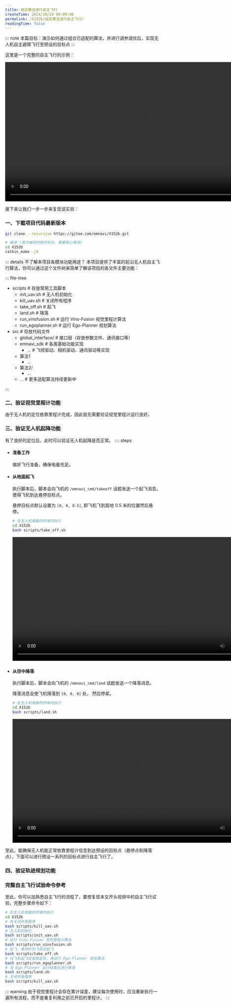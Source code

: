 ```yaml
---
title: 组合算法进行自主飞行
createTime: 2024/10/20 00:09:46
permalink: /X152b/组合算法进行自主飞行/
readingTime: false
---
```


::: note 本篇目标：演示如何通过组合已适配的算法，并进行调参调优后，实现无人机自主避障飞行至预设的目标点
:::

这里是一个完整的自主飞行的示例：

<div>
<video width="900" controls>
    <source src="https://file.emnavi.tech/MEDIA_ASSETS/X152b/autonomous_navigation_flight_demo.mp4" type="video/mp4" />
    您的浏览器不支持 video 标签。
</video>
</div>


接下来让我们一步一步来复现该实验：

### 一、下载项目代码最新版本

```bash
git clone --recursive https://gitee.com/emnavi/X152b.git

# 编译 (首次编译时耗时较长，需要耐心等待)
cd X152b
catkin_make -j4
```
::: details 不了解本项目各模块功能用途？
本项目提供了丰富的前沿无人机自主飞行算法，你可以通过这个文件树来简单了解该项目的各文件主要功能：

::: file-tree

- scripts  \# 存放常用工具脚本
  - init_uav.sh \# 无人机初始化
  - kill_uav.sh \# 关闭所有程序
  - take_off.sh \# 起飞
  - land.sh \# 降落
  - run_vinsfusion.sh \# 运行 Vins-Fusion 视觉里程计算法
  - run_egoplanner.sh \# 运行 Ego-Planner 规划算法
- src \# 存放代码文件
  - global_interface/ \# 接口层（存放参数文件、通讯接口等）
  - emnavi_sdk \# 各类基础功能实现
      - ... \# 飞控驱动、相机驱动、通讯驱动等实现
  - 算法1
      - ...
  - 算法2/
      - ...
  - ... \# 更多适配算法持续更新中

:::

### 二、验证视觉里程计功能
由于无人机的定位依靠里程计完成，因此首先需要验证视觉里程计运行良好。
<LinkCard title="启动 Vins-Fusion 视觉里程计" href="/X152b/Vins-Fusion视觉里程计/#算法使用" > </LinkCard>

### 三、验证无人机起降功能
有了良好的定位后，此时可以验证无人机起降是否正常。
:::: steps

- #### 准备工作
    做好飞行准备，确保电量充足。
- #### 从地面起飞
    执行脚本后，脚本会向飞机的 `/emnavi_cmd/takeoff` 话题发送一个起飞消息，使得飞机到达悬停目标点。

    悬停目标点默认设置为 `[0, 0, 0.5]`, 即飞机飞到距地 0.5 米的位置然后悬停。
    ```bash
    # 在无人机电脑的终端内执行
    cd X152b
    bash scripts/take_off.sh
    ```
    <div>
    <video width="800" controls>
        <source src="https://file.emnavi.tech/MEDIA_ASSETS/X152b/takeoff_demo.mp4" type="video/mp4" />
        您的浏览器不支持 video 标签。
    </video>
    </div>

    ###


- #### 从空中降落

    执行脚本后，脚本会向飞机的 `/emnavi_cmd/land` 话题发送一个降落消息。

    降落消息会使飞机降落到 `[0, 0, 0]` 处， 然后停桨。

    ```bash
    # 在无人机电脑的终端内执行
    cd X152b
    bash scripts/land.sh
    ```
    <div>
    <video width="800" controls>
        <source src="https://file.emnavi.tech/MEDIA_ASSETS/X152b/landing_demo.mp4" type="video/mp4" />
        您的浏览器不支持 video 标签。
    </video>
    </div>

至此，能确保无人机能正常依靠里程计信息到达预设的目标点（悬停点和降落点），下面可以进行预设一系列的目标点进行自主飞行了。

### 四、验证轨迹规划功能
<LinkCard title="启动 Ego-Planner 规划算法" href="/X152b/Ego-Planner规划算法/#算法使用" > </LinkCard>

<!-- TODO(Derkai): 这里会让人误解要运行两次 one shot  -->

### 完整自主飞行试验命令参考

至此，你可以加熟悉自主飞行的流程了，要想复现本文开头视频中的自主飞行试验，完整步骤命令如下：
```bash
# 在无人机电脑的终端内执行
cd X152b
# 先关闭所有程序
bash scripts/kill_uav.sh
# 无人机初始化
bash scripts/init_uav.sh
# 运行 Vins-Fusion 视觉里程计算法
bash scripts/run_vinsfusion.sh
# 起飞，等待片刻飞机将起飞
bash scripts/take_off.sh
# 当飞机起飞定高稳定后，再运行 Ego-Planner 规划算法
bash scripts/run_egoplanner.sh
# 当 Ego-Planner 运行结束后进行降落
bash scripts/land.sh
# 关闭所有程序
bash scripts/kill_uav.sh
```

::: warning 由于视觉里程计会存在累计误差，建议每次使用时，应当重新执行一遍所有流程，而不是重复利用之前已开启的里程计。
:::